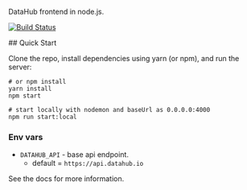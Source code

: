 DataHub frontend in node.js.

[![Build Status](https://travis-ci.org/datahq/datahub-frontend.svg?branch=master)](https://travis-ci.org/datahq/datahub-frontend)

## Quick Start

Clone the repo, install dependencies using yarn (or npm), and run the server:

```
# or npm install
yarn install
npm start

# start locally with nodemon and baseUrl as 0.0.0.0:4000
npm run start:local
```

### Env vars

* `DATAHUB_API` - base api endpoint.
  * default = `https://api.datahub.io`

See the docs for more information.
